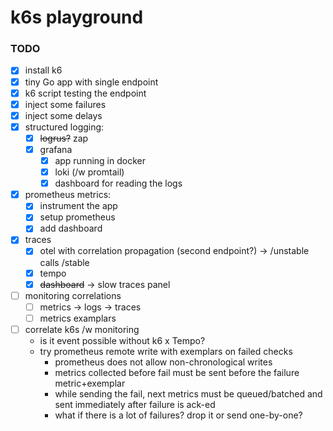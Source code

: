 # k6s playground

### TODO

- [X] install k6
- [X] tiny Go app with single endpoint
- [X] k6 script testing the endpoint
- [X] inject some failures
- [X] inject some delays
- [X] structured logging:
    - [X] ~~logrus?~~ zap
    - [X] grafana
        - [X] app running in docker
        - [X] loki (/w promtail)
        - [X] dashboard for reading the logs
- [X] prometheus metrics:
    - [X] instrument the app
    - [X] setup prometheus
    - [X] add dashboard
- [X] traces
    - [X] otel with correlation propagation (second endpoint?) -> /unstable calls /stable
    - [X] tempo
    - [X] ~~dashboard~~ -> slow traces panel 
- [ ] monitoring correlations
    - [ ] metrics -> logs -> traces
    - [ ] metrics examplars
- [ ] correlate k6s /w monitoring
    - is it event possible without k6 x Tempo?
    - try prometheus remote write with exemplars on failed checks
        - prometheus does not allow non-chronological writes
        - metrics collected before fail must be sent before the failure metric+exemplar
        - while sending the fail, next metrics must be queued/batched and sent immediately after failure is ack-ed
        - what if there is a lot of failures? drop it or send one-by-one?
